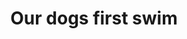 ---
title: Our dogs first swim
img: /img/dog-swim/mockup.jpg
kind: photo
spotlight: true
layout: case-detail
tags: cases
---